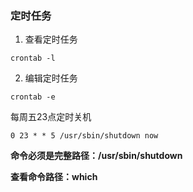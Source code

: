 ### 定时任务
1. 查看定时任务
```shell
crontab -l
```
2. 编辑定时任务
```shell
crontab -e
```
每周五23点定时关机
```shell
0 23 * * 5 /usr/sbin/shutdown now
```
  **命令必须是完整路径：/usr/sbin/shutdown**
  
  **查看命令路径：which**
